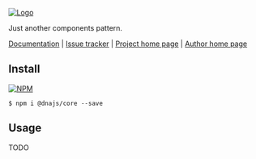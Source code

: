 [![Logo](https://cdn.rawgit.com/Chialab/dna/logo.svg)](http://dna.chialab.io)

Just another components pattern.

[Documentation](http://dna.chialab.io/docs) | [Issue tracker](https://github.com/Chialab/dna/issues) | [Project home page](http://dna.chialab.io) | [Author home page](http://www.chialab.com)

## Install

[![NPM](https://img.shields.io/npm/v/@dnajs/core.svg)](https://www.npmjs.com/package/@dnajs/core)
```
$ npm i @dnajs/core --save
```

## Usage

TODO

